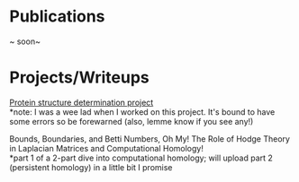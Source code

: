 # Publications 
~ soon~

# Projects/Writeups 
[Protein structure determination project](https://guyhwilson.github.io/stuff/cryoEM.pdf)  
*note: I was a wee lad when I worked on this project. It's bound to have some errors so be forewarned (also, lemme know if you see any!)

Bounds, Boundaries, and Betti Numbers, Oh My! The Role of Hodge Theory in Laplacian Matrices and Computational Homology!  
*part 1 of a 2-part dive into computational homology; will upload part 2 (persistent homology) in a little bit I promise



